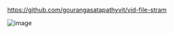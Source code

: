 https://github.com/gourangasatapathyvit/vid-file-stram


![image](https://github.com/gourangasatapathyvit/vid-file-stram/assets/29521030/52293ce9-603a-4fc6-a74a-40ca0bc52112)
